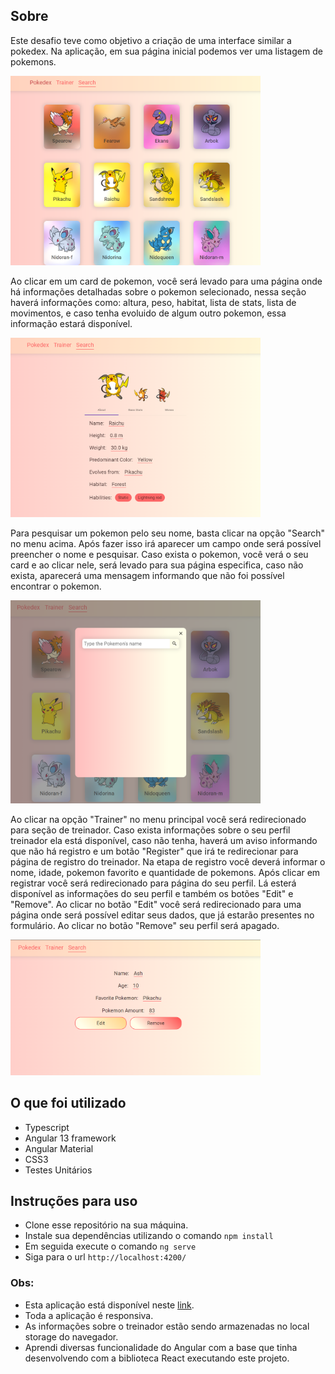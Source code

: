 ## Sobre

Este desafio teve como objetivo a criação de uma interface similar a pokedex. Na aplicação, em sua página inicial podemos ver uma listagem de pokemons. 

<img src="img/home_page.png" alt="drawing" width="400"/>

Ao clicar em um card de pokemon, você será levado para uma página onde há informações detalhadas sobre o pokemon selecionado, nessa seção haverá informações como: altura, peso, habitat, lista de stats, lista de movimentos, e caso tenha evoluido de algum outro pokemon, essa informação estará disponível.

<img src="img/individual_page.png" alt="drawing" width="400"/>



 Para pesquisar um pokemon pelo seu nome, basta clicar na opção "Search" no menu acima. Após fazer isso irá aparecer um campo onde será possível preencher o nome e pesquisar. Caso exista o pokemon, você verá o seu card e ao clicar nele, será levado para sua página especifica, caso não exista, aparecerá uma mensagem informando que não foi possível encontrar o pokemon.
 
 <img src="img/search_modal.png" alt="drawing" width="400"/>
 
 
Ao clicar na opção "Trainer" no menu principal você será redirecionado para seção de treinador. Caso exista informações sobre o seu perfil treinador ela está disponível, caso não tenha, haverá um aviso informando que não há registro e um botão "Register" que irá te redirecionar para página de registro do treinador. Na etapa de registro você deverá informar o nome, idade, pokemon favorito e quantidade de pokemons. Após clicar em registrar você será redirecionado para página do seu perfil. Lá esterá disponível as informações do seu perfil e também os botões "Edit" e "Remove". Ao clicar no botão "Edit" você será redirecionado para uma página onde será possível editar seus dados, que já estarão presentes no formulário. Ao clicar no botão "Remove" seu perfil será apagado.

<img src="img/trainer_info.png" alt="drawing" width="400"/>



## O que foi utilizado
- Typescript
- Angular 13 framework
- Angular Material 
- CSS3
- Testes Unitários
## Instruções para uso
- Clone esse repositório na sua máquina.
- Instale sua dependências utilizando o comando `npm install`
- Em seguida execute o comando `ng serve`
- Siga para o url `http://localhost:4200/`

### Obs:
- Esta aplicação está disponível neste [link](https://pokedex-challenge-3243.netlify.app/).
- Toda a aplicação é responsiva.
- As informações sobre o treinador estão sendo armazenadas no local storage do navegador.
- Aprendi diversas funcionalidade do Angular com a base que tinha desenvolvendo com a biblioteca React executando este projeto.
